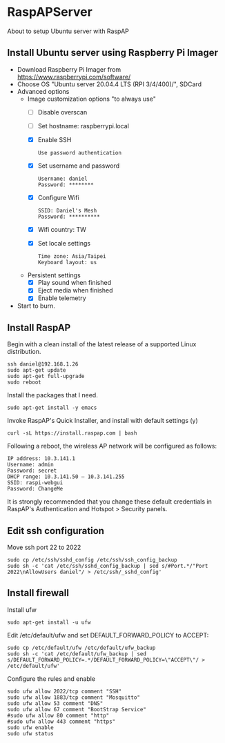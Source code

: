 # RaspAPServer
About to setup Ubuntu server with RaspAP


## Install Ubuntu server using Raspberry Pi Imager
* Download Raspberry Pi Imager from https://www.raspberrypi.com/software/
* Choose OS "Ubuntu server 20.04.4 LTS (RPI 3/4/400)/", SDCard
* Advanced options
  * Image customization options "to always use"
    - [ ] Disable overscan
    - [ ] Set hostname: raspberrypi.local
    - [x] Enable SSH
      
      ```
      Use password authentication
      ```
    - [x] Set username and password
      
      ```
      Username: daniel
      Password: ********
      ```
    - [x] Configure Wifi
      
      ```
      SSID: Daniel's Mesh
      Password: **********
      ```
    - [x] Wifi country: TW
    - [x] Set locale settings
      
      ```
      Time zone: Asia/Taipei
      Keyboard layout: us
      ```
    
  * Persistent settings
    - [x] Play sound when finished
    - [x] Eject media when finished
    - [x] Enable telemetry
* Start to burn.


## Install RaspAP

Begin with a clean install of the latest release of a supported Linux distribution.
```
ssh daniel@192.168.1.26
sudo apt-get update
sudo apt-get full-upgrade
sudo reboot
```

Install the packages that I need.
```
sudo apt-get install -y emacs
```

Invoke RaspAP's Quick Installer, and install with default settings (y)
```
curl -sL https://install.raspap.com | bash
```

Following a reboot, the wireless AP network will be configured as follows:
```
IP address: 10.3.141.1
Username: admin
Password: secret
DHCP range: 10.3.141.50 — 10.3.141.255
SSID: raspi-webgui
Password: ChangeMe
```
It is strongly recommended that you change these default credentials in RaspAP's Authentication and Hotspot > Security panels.


## Edit ssh configuration
Move ssh port 22 to 2022 
```
sudo cp /etc/ssh/sshd_config /etc/ssh/ssh_config_backup
sudo sh -c 'cat /etc/ssh/sshd_config_backup | sed s/#Port.*/"Port 2022\nAllowUsers daniel"/ > /etc/ssh/_sshd_config'
```

## Install firewall
Install ufw
```
sudo apt-get install -u ufw
```

Edit /etc/default/ufw and set DEFAULT_FORWARD_POLICY to ACCEPT:
```
sudo cp /etc/default/ufw /etc/default/ufw_backup
sudo sh -c 'cat /etc/default/ufw_backup | sed s/DEFAULT_FORWARD_POLICY=.*/DEFAULT_FORWARD_POLICY=\"ACCEPT\"/ > /etc/default/ufw'
```

Configure the rules and enable
```
sudo ufw allow 2022/tcp comment "SSH"
sudo ufw allow 1883/tcp comment "Mosquitto"
sudo ufw allow 53 comment "DNS"
sudo ufw allow 67 comment "BootStrap Service"
#sudo ufw allow 80 comment "http"
#sudo ufw allow 443 comment "https"
sudo ufw enable
sudo ufw status
```
